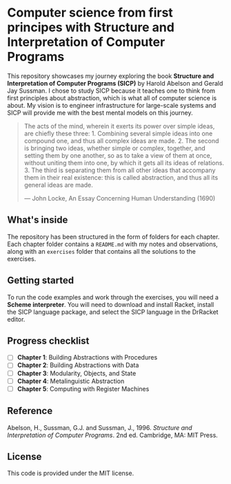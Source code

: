 # Computer science from first principes with Structure and Interpretation of Computer Programs

This repository showcases my journey exploring the book **Structure and Interpretation of Computer Programs (SICP)** by Harold Abelson and Gerald Jay Sussman. I chose to study SICP because it teaches one to think from first principles about abstraction, which is what all of computer science is about. My vision is to engineer infrastructure for large-scale systems and SICP will provide me with the best mental models on this journey.

> The acts of the mind, wherein it exerts its power over simple ideas, are chiefly these three: 1. Combining several simple ideas into one compound one, and thus all complex ideas are made. 2. The second is bringing two ideas, whether simple or complex, together, and setting them by one another, so as to take a view of them at once, without uniting them into one, by which it gets all its ideas of relations. 3. The third is separating them from all other ideas that accompany them in their real existence: this is called abstraction,
and thus all its general ideas are made.
> 
> — John Locke, An Essay Concerning Human Understanding (1690)

## What's inside

The repository has been structured in the form of folders for each chapter. Each chapter folder contains a `README.md` with my notes and observations, along with an `exercises` folder that contains all the solutions to the exercises.

## Getting started

To run the code examples and work through the exercises, you will need a **Scheme interpreter**. You will need to download and install Racket, install the SICP language package, and select the SICP language in the DrRacket editor.

## Progress checklist

  - [ ] **Chapter 1**: Building Abstractions with Procedures
  - [ ] **Chapter 2**: Building Abstractions with Data
  - [ ] **Chapter 3**: Modularity, Objects, and State
  - [ ] **Chapter 4**: Metalinguistic Abstraction
  - [ ] **Chapter 5**: Computing with Register Machines

## Reference

Abelson, H., Sussman, G.J. and Sussman, J., 1996. *Structure and Interpretation of Computer Programs*. 2nd ed. Cambridge, MA: MIT Press.

## License

This code is provided under the MIT license.
